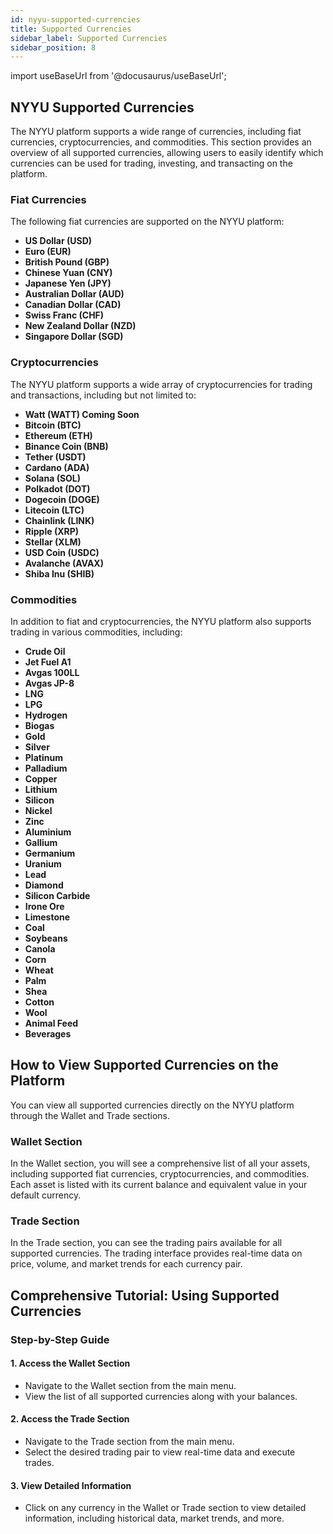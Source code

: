 ```yaml
---
id: nyyu-supported-currencies
title: Supported Currencies
sidebar_label: Supported Currencies
sidebar_position: 8
---
```


import useBaseUrl from '@docusaurus/useBaseUrl';

## NYYU Supported Currencies

The NYYU platform supports a wide range of currencies, including fiat currencies, cryptocurrencies, and commodities. This section provides an overview of all supported currencies, allowing users to easily identify which currencies can be used for trading, investing, and transacting on the platform.

### Fiat Currencies

The following fiat currencies are supported on the NYYU platform:

- **US Dollar (USD)**
- **Euro (EUR)**
- **British Pound (GBP)**
- **Chinese Yuan (CNY)**
- **Japanese Yen (JPY)**
- **Australian Dollar (AUD)**
- **Canadian Dollar (CAD)**
- **Swiss Franc (CHF)**
- **New Zealand Dollar (NZD)**
- **Singapore Dollar (SGD)**

### Cryptocurrencies

The NYYU platform supports a wide array of cryptocurrencies for trading and transactions, including but not limited to:

- **Watt (WATT) Coming Soon**
- **Bitcoin (BTC)**
- **Ethereum (ETH)**
- **Binance Coin (BNB)**
- **Tether (USDT)**
- **Cardano (ADA)**
- **Solana (SOL)**
- **Polkadot (DOT)**
- **Dogecoin (DOGE)**
- **Litecoin (LTC)**
- **Chainlink (LINK)**
- **Ripple (XRP)**
- **Stellar (XLM)**
- **USD Coin (USDC)**
- **Avalanche (AVAX)**
- **Shiba Inu (SHIB)**

### Commodities

In addition to fiat and cryptocurrencies, the NYYU platform also supports trading in various commodities, including:

- **Crude Oil**
- **Jet Fuel A1**
- **Avgas 100LL**
- **Avgas JP-8**
- **LNG**
- **LPG**
- **Hydrogen**
- **Biogas**
- **Gold**
- **Silver**
- **Platinum**
- **Palladium**
- **Copper**
- **Lithium**
- **Silicon**
- **Nickel**
- **Zinc**
- **Aluminium**
- **Gallium**
- **Germanium**
- **Uranium**
- **Lead**
- **Diamond**
- **Silicon Carbide**
- **Irone Ore**
- **Limestone**
- **Coal**
- **Soybeans**
- **Canola**
- **Corn**
- **Wheat**
- **Palm**
- **Shea**
- **Cotton**
- **Wool**
- **Animal Feed**
- **Beverages**

## How to View Supported Currencies on the Platform

You can view all supported currencies directly on the NYYU platform through the Wallet and Trade sections.

### Wallet Section

In the Wallet section, you will see a comprehensive list of all your assets, including supported fiat currencies, cryptocurrencies, and commodities. Each asset is listed with its current balance and equivalent value in your default currency.

<!-- #### Example Screenshot

![Wallet Section](https://example.com/wallet_section.png) -->

### Trade Section

In the Trade section, you can see the trading pairs available for all supported currencies. The trading interface provides real-time data on price, volume, and market trends for each currency pair.

<!-- #### Example Screenshot

![Trade Section](https://example.com/trade_section.png) -->

## Comprehensive Tutorial: Using Supported Currencies

### Step-by-Step Guide

#### 1. Access the Wallet Section

- Navigate to the Wallet section from the main menu.
- View the list of all supported currencies along with your balances.

#### 2. Access the Trade Section

- Navigate to the Trade section from the main menu.
- Select the desired trading pair to view real-time data and execute trades.

#### 3. View Detailed Information

- Click on any currency in the Wallet or Trade section to view detailed information, including historical data, market trends, and more.
